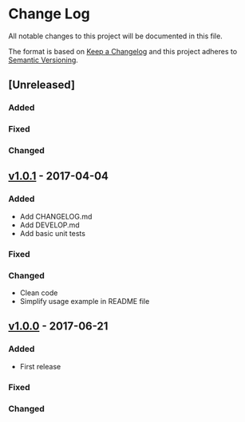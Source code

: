 # Change Log
All notable changes to this project will be documented in this file.

The format is based on [Keep a Changelog](http://keepachangelog.com/)
and this project adheres to [Semantic Versioning](http://semver.org/).

## [Unreleased]
### Added
### Fixed
### Changed

## [v1.0.1](https://github.com/pgarciacamou/react-context-consumer-hoc/releases/tag/1.0.1) - 2017-04-04
### Added
- Add CHANGELOG.md
- Add DEVELOP.md
- Add basic unit tests
### Fixed
### Changed
- Clean code
- Simplify usage example in README file

## [v1.0.0](https://github.com/pgarciacamou/react-context-consumer-hoc/releases/tag/1.0.0) - 2017-06-21
### Added
- First release
### Fixed
### Changed
